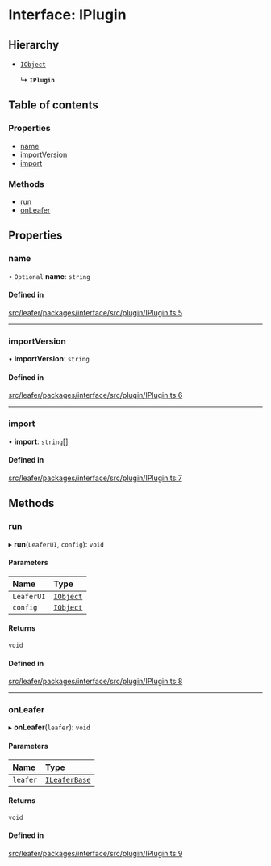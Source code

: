 # Interface: IPlugin

## Hierarchy

- [`IObject`](IObject.md)

  ↳ **`IPlugin`**

## Table of contents

### Properties

- [name](IPlugin.md#name)
- [importVersion](IPlugin.md#importversion)
- [import](IPlugin.md#import)

### Methods

- [run](IPlugin.md#run)
- [onLeafer](IPlugin.md#onleafer)

## Properties

### name

• `Optional` **name**: `string`

#### Defined in

[src/leafer/packages/interface/src/plugin/IPlugin.ts:5](https://github.com/leaferjs/leafer/blob/e3d29379fa30ec6414b4ee45872fc9fd9c3f2178/packages/interface/src/plugin/IPlugin.ts#L5)

___

### importVersion

• **importVersion**: `string`

#### Defined in

[src/leafer/packages/interface/src/plugin/IPlugin.ts:6](https://github.com/leaferjs/leafer/blob/e3d29379fa30ec6414b4ee45872fc9fd9c3f2178/packages/interface/src/plugin/IPlugin.ts#L6)

___

### import

• **import**: `string`[]

#### Defined in

[src/leafer/packages/interface/src/plugin/IPlugin.ts:7](https://github.com/leaferjs/leafer/blob/e3d29379fa30ec6414b4ee45872fc9fd9c3f2178/packages/interface/src/plugin/IPlugin.ts#L7)

## Methods

### run

▸ **run**(`LeaferUI`, `config`): `void`

#### Parameters

| Name | Type |
| :------ | :------ |
| `LeaferUI` | [`IObject`](IObject.md) |
| `config` | [`IObject`](IObject.md) |

#### Returns

`void`

#### Defined in

[src/leafer/packages/interface/src/plugin/IPlugin.ts:8](https://github.com/leaferjs/leafer/blob/e3d29379fa30ec6414b4ee45872fc9fd9c3f2178/packages/interface/src/plugin/IPlugin.ts#L8)

___

### onLeafer

▸ **onLeafer**(`leafer`): `void`

#### Parameters

| Name | Type |
| :------ | :------ |
| `leafer` | [`ILeaferBase`](ILeaferBase.md) |

#### Returns

`void`

#### Defined in

[src/leafer/packages/interface/src/plugin/IPlugin.ts:9](https://github.com/leaferjs/leafer/blob/e3d29379fa30ec6414b4ee45872fc9fd9c3f2178/packages/interface/src/plugin/IPlugin.ts#L9)
